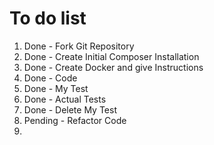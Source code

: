 # To do list

1. Done - Fork Git Repository
2. Done - Create Initial Composer Installation
3. Done - Create Docker and give Instructions
4. Done - Code
5. Done - My Test
6. Done - Actual Tests
7. Done - Delete My Test
8. Pending - Refactor Code
9. 
